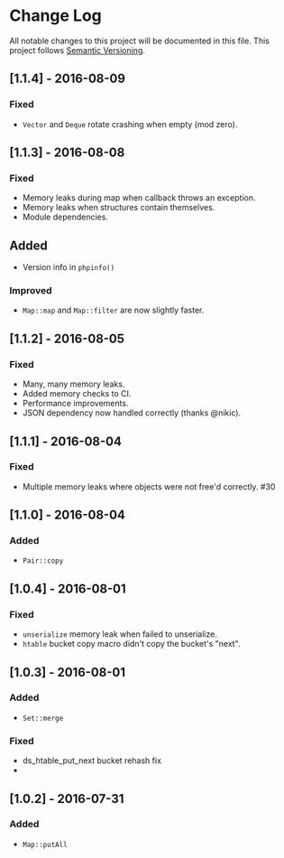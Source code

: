 # Change Log
All notable changes to this project will be documented in this file.
This project follows [Semantic Versioning](http://semver.org/).

## [1.1.4] - 2016-08-09
### Fixed
- `Vector` and `Deque` rotate crashing when empty (mod zero).

## [1.1.3] - 2016-08-08
### Fixed
- Memory leaks during map when callback throws an exception.
- Memory leaks when structures contain themselves.
- Module dependencies.

## Added
- Version info in `phpinfo()`

### Improved
- `Map::map` and `Map::filter` are now slightly faster.

## [1.1.2] - 2016-08-05
### Fixed
- Many, many memory leaks.
- Added memory checks to CI.
- Performance improvements.
- JSON dependency now handled correctly (thanks @nikic).

## [1.1.1] - 2016-08-04
### Fixed
- Multiple memory leaks where objects were not free'd correctly. #30

## [1.1.0] - 2016-08-04
### Added
- `Pair::copy`

## [1.0.4] - 2016-08-01
### Fixed
- `unserialize` memory leak when failed to unserialize.
- `htable` bucket copy macro didn't copy the bucket's "next".

## [1.0.3] - 2016-08-01
### Added
- `Set::merge`

### Fixed
- ds_htable_put_next bucket rehash fix
- 
## [1.0.2] - 2016-07-31
### Added
- `Map::putAll`
